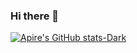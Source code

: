 ### Hi there 👋
[![Apire's GitHub stats-Dark](https://github-readme-stats.vercel.app/api?username=realapire&show_icons=true&theme=dark#gh-dark-mode-only)](https://github.com/anuraghazra/github-readme-stats#gh-dark-mode-only)
<!--
-->
